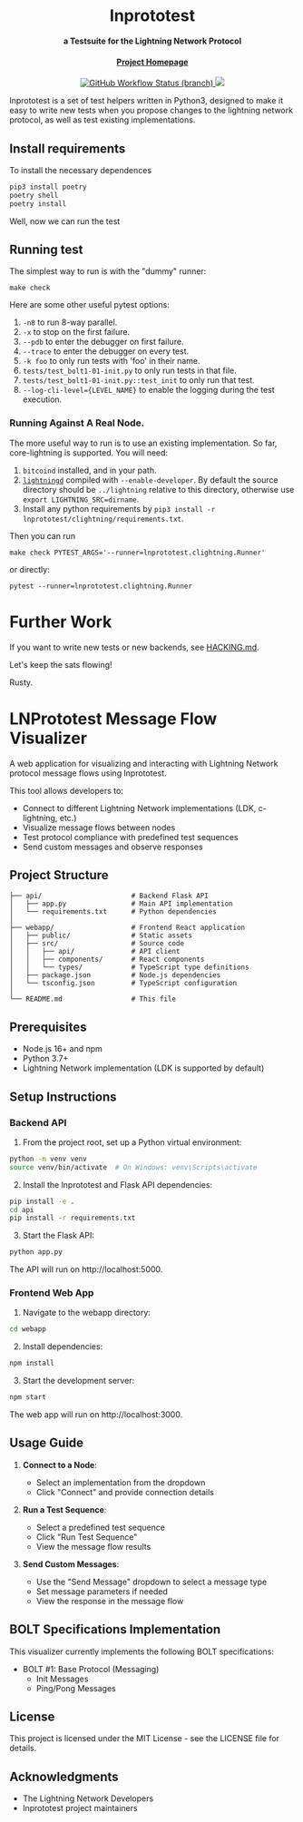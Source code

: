 <div align="center">
  <h1>lnprototest</h1>

  <p>
    <strong>a Testsuite for the Lightning Network Protocol</strong>
  </p>

  <h4>
    <a href="https://github.com/rustyrussell/lnprototest">Project Homepage</a>
  </h4>
 
  <a href="https://github.com/rustyrussell/lnprototest/actions">
    <img alt="GitHub Workflow Status (branch)" src="https://img.shields.io/github/workflow/status/rustyrussell/lnprototest/Integration%20testing/master?style=flat-square"/>
  </a>
  
  <a href="https://github.com/vincenzopalazzo/lnprototest/blob/vincenzopalazzo/styles/HACKING.md">
    <img src="https://img.shields.io/badge/doc-hacking-orange?style=flat-square" />
  </a>

</div>

lnprototest is a set of test helpers written in Python3, designed to
make it easy to write new tests when you propose changes to the
lightning network protocol, as well as test existing implementations.

## Install requirements

To install the necessary dependences

```bash
pip3 install poetry
poetry shell
poetry install
```

Well, now we can run the test

## Running test

The simplest way to run is with the "dummy" runner:

	make check

Here are some other useful pytest options:

1. `-n8` to run 8-way parallel.
2. `-x` to stop on the first failure.
3. `--pdb` to enter the debugger on first failure.
4. `--trace` to enter the debugger on every test.
5. `-k foo` to only run tests with 'foo' in their name.
6. `tests/test_bolt1-01-init.py` to only run tests in that file.
7. `tests/test_bolt1-01-init.py::test_init` to only run that test.
8. `--log-cli-level={LEVEL_NAME}` to enable the logging during the test execution.

### Running Against A Real Node.

The more useful way to run is to use an existing implementation. So
far, core-lightning is supported.  You will need:

1. `bitcoind` installed, and in your path.
2. [`lightningd`](https://github.com/ElementsProject/lightning/) compiled with
   `--enable-developer`. By default the source directory should be
   `../lightning` relative to this directory, otherwise use
   `export LIGHTNING_SRC=dirname`.
3. Install any python requirements by
   `pip3 install -r lnprototest/clightning/requirements.txt`.

Then you can run

	make check PYTEST_ARGS='--runner=lnprototest.clightning.Runner'

or directly:

    pytest --runner=lnprototest.clightning.Runner

# Further Work

If you want to write new tests or new backends, see [HACKING.md](HACKING.md).

Let's keep the sats flowing!

Rusty.

# LNPrototest Message Flow Visualizer

A web application for visualizing and interacting with Lightning Network protocol message flows using lnprototest.

This tool allows developers to:
- Connect to different Lightning Network implementations (LDK, c-lightning, etc.)
- Visualize message flows between nodes
- Test protocol compliance with predefined test sequences
- Send custom messages and observe responses

## Project Structure

```
├── api/                      # Backend Flask API
│   ├── app.py                # Main API implementation
│   └── requirements.txt      # Python dependencies
│
├── webapp/                   # Frontend React application
│   ├── public/               # Static assets
│   ├── src/                  # Source code
│   │   ├── api/              # API client
│   │   ├── components/       # React components
│   │   └── types/            # TypeScript type definitions
│   ├── package.json          # Node.js dependencies
│   └── tsconfig.json         # TypeScript configuration
│
└── README.md                 # This file
```

## Prerequisites

- Node.js 16+ and npm
- Python 3.7+
- Lightning Network implementation (LDK is supported by default)

## Setup Instructions

### Backend API

1. From the project root, set up a Python virtual environment:

```bash
python -m venv venv
source venv/bin/activate  # On Windows: venv\Scripts\activate
```

2. Install the lnprototest and Flask API dependencies:

```bash
pip install -e .
cd api
pip install -r requirements.txt
```

3. Start the Flask API:

```bash
python app.py
```

The API will run on http://localhost:5000.

### Frontend Web App

1. Navigate to the webapp directory:

```bash
cd webapp
```

2. Install dependencies:

```bash
npm install
```

3. Start the development server:

```bash
npm start
```

The web app will run on http://localhost:3000.

## Usage Guide

1. **Connect to a Node**: 
   - Select an implementation from the dropdown
   - Click "Connect" and provide connection details

2. **Run a Test Sequence**:
   - Select a predefined test sequence
   - Click "Run Test Sequence"
   - View the message flow results

3. **Send Custom Messages**:
   - Use the "Send Message" dropdown to select a message type
   - Set message parameters if needed
   - View the response in the message flow

## BOLT Specifications Implementation

This visualizer currently implements the following BOLT specifications:

- BOLT #1: Base Protocol (Messaging)
  - Init Messages
  - Ping/Pong Messages

## License

This project is licensed under the MIT License - see the LICENSE file for details.

## Acknowledgments

- The Lightning Network Developers
- lnprototest project maintainers
